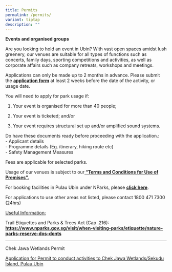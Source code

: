 ```yaml
---
title: Permits
permalink: /permits/
variant: tiptap
description: ""
---
```

<p><strong>Events and organised groups</strong>
</p>
<p>Are you looking to hold an event in Ubin? With vast open spaces amidst
lush greenery, our venues are suitable for all types of functions such
as concerts, family days, sporting competitions and activities, as well
as corporate affairs such as company retreats, workshops and meetings.</p>
<p>Applications can only be made up to 2 months in advance. Please submit
the <strong><a href="https://form.gov.sg/#!/6216f8a340a8e30012fe1097" rel="noopener noreferrer" target="_blank">application form</a></strong> at
least 2 weeks before the date of the activity, or usage date.&nbsp;
<br>
</p>
<p>You will need to apply for park usage if:</p>
<ol data-tight="true" class="tight">
<li>
<p>Your event is organised for more than 40 people;</p>
</li>
<li>
<p>Your event is ticketed; and/or</p>
</li>
<li>
<p>Your event requires structural set up and/or amplified sound systems.</p>
</li>
</ol>
<p>Do have these documents ready before proceeding with the application.:
<br>- Applicant details&nbsp;
<br>- Programme details (Eg. itinerary, hiking route etc)&nbsp;
<br>- Safety Management Measures&nbsp;</p>
<p></p>
<p>Fees are applicable for selected parks.</p>
<p>Usage of our venues is subject to our<strong><a href="https://www.nparks.gov.sg/-/media/nparks-real-content/gardens-parks-and-nature/park-venue-usage/terms-and-conditions-for-use-of-premises_22,-d-,07,-d-,22.pdf" rel="noopener noreferrer" target="_blank"> “Terms and Conditions for Use of Premises”.</a></strong>
</p>
<p>For booking facilities in Pulau Ubin under NParks, please <strong><a href="https://www2.vbs.nparks.gov.sg/vbs/" rel="noopener noreferrer" target="_blank">click here</a></strong>.&nbsp;&nbsp;</p>
<p>For applications to use other areas not listed, please contact 1800 471
7300 (24hrs)</p>
<p><u>Useful Information:</u>
</p>
<p>Trail Etiquettes and Parks &amp; Trees Act (Cap .216):&nbsp;
<br><strong><a href="https://www.nparks.gov.sg/-/media/ubin/forms/application-for-use-of-premises-on-pulau-ubin-(13-aug-2019)pdf.pdf" rel="noopener noreferrer nofollow" target="_blank">https://www.nparks.gov.sg/visit/when-visiting-parks/etiquette/nature-parks-reserve-dos-donts</a></strong>
</p>
<hr>
<p>Chek Jawa Wetlands Permit</p>
<p><a href="/files/CJW_Permit__updated_2023_.pdf" rel="noopener nofollow" target="_blank">Application for Permit to conduct activities to Chek Jawa Wetlands/Sekudu Island, Pulau Ubin</a>
</p>
<p></p>